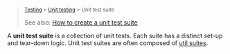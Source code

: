 > <small> [Testing](/t/7203) > [Unit testing](/t/7204) > Unit test suite</small>
>
> See also: [How to create a unit test suite](/t/7242)

A **unit test suite** is a collection of unit tests. Each suite has a distinct set-up and tear-down logic. Unit test
suites are often composed of [util suites](/t/7241).